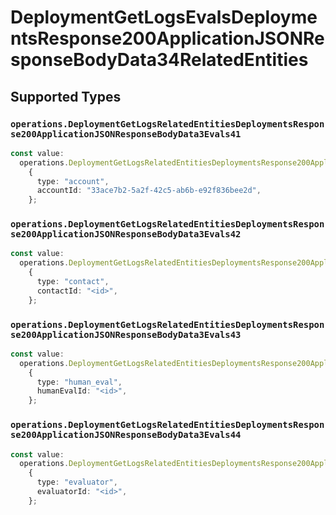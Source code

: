 # DeploymentGetLogsEvalsDeploymentsResponse200ApplicationJSONResponseBodyData34RelatedEntities


## Supported Types

### `operations.DeploymentGetLogsRelatedEntitiesDeploymentsResponse200ApplicationJSONResponseBodyData3Evals41`

```typescript
const value:
  operations.DeploymentGetLogsRelatedEntitiesDeploymentsResponse200ApplicationJSONResponseBodyData3Evals41 =
    {
      type: "account",
      accountId: "33ace7b2-5a2f-42c5-ab6b-e92f836bee2d",
    };
```

### `operations.DeploymentGetLogsRelatedEntitiesDeploymentsResponse200ApplicationJSONResponseBodyData3Evals42`

```typescript
const value:
  operations.DeploymentGetLogsRelatedEntitiesDeploymentsResponse200ApplicationJSONResponseBodyData3Evals42 =
    {
      type: "contact",
      contactId: "<id>",
    };
```

### `operations.DeploymentGetLogsRelatedEntitiesDeploymentsResponse200ApplicationJSONResponseBodyData3Evals43`

```typescript
const value:
  operations.DeploymentGetLogsRelatedEntitiesDeploymentsResponse200ApplicationJSONResponseBodyData3Evals43 =
    {
      type: "human_eval",
      humanEvalId: "<id>",
    };
```

### `operations.DeploymentGetLogsRelatedEntitiesDeploymentsResponse200ApplicationJSONResponseBodyData3Evals44`

```typescript
const value:
  operations.DeploymentGetLogsRelatedEntitiesDeploymentsResponse200ApplicationJSONResponseBodyData3Evals44 =
    {
      type: "evaluator",
      evaluatorId: "<id>",
    };
```

